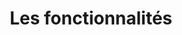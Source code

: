 ---
isPage: true
draft: false
title: Les fonctionnalités
image:
  src: /images/uploads/illu-multitasking.svg
hero:
  title: Les fonctionnalités
  text: Création du ou des cabinets, des personnes (avocats, collaborateur, juriste…), des expertises métier…
  image:
    src: /images/uploads/illu-multitasking.svg
show_list: false
blocks:
  - type: editorial
    direction: rtl
    title: Présentation du cabinet
    text: Ajouter un ou différents lieux et leurs informations de contact.
    image:
      src: /images/uploads/illu-project.svg
    cta:
      text: En savoir plus
      url: /les-fonctionnalites/cabinet
  - type: editorial
    direction: ltr
    title: Présentation de l’équipe
    text: Vous avez la possibilité de présenter toutes personnes composant le cabinet comme les avocats, collaborateurs…
    image:
      src: /images/uploads/illu-teaming-up.svg
    # cta:
    #   text: En savoir plus
    #   url: /les-fonctionnalites/equipe
  - type: editorial
    direction: rtl
    title: Les compétences et expertises du cabinet
    text: Créez vos pages sur vos différentes compétences et expertises (droit pénal, du travail, de la famille…).
    image:
      src: /images/uploads/illu-strategy.svg
    # cta:
    #   text: En savoir plus
    #   url: /les-fonctionnalites/expertises
  - type: editorial
    direction: ltr
    title: Mettre en avant votre actualité et parutions presse
    text: L’actualité de votre cabinet sous la forme d’un blog ou simplement une liste de publications qui renvoit vers les sites web source.
    image:
      src: /images/uploads/illu-paperboy.svg
    # cta:
    #   text: En savoir plus
    #   url: /les-fonctionnalites/actualite
  - type: editorial
    direction: rtl
    title: Et bien d’autres fonctionnalités à venir
    text: Job board, annonces immobilières, …
    image:
      src: /images/uploads/illu-workspace.svg
    # cta:
    #   text: En savoir plus
    #   url: /les-fonctionnalites/a-venir
---